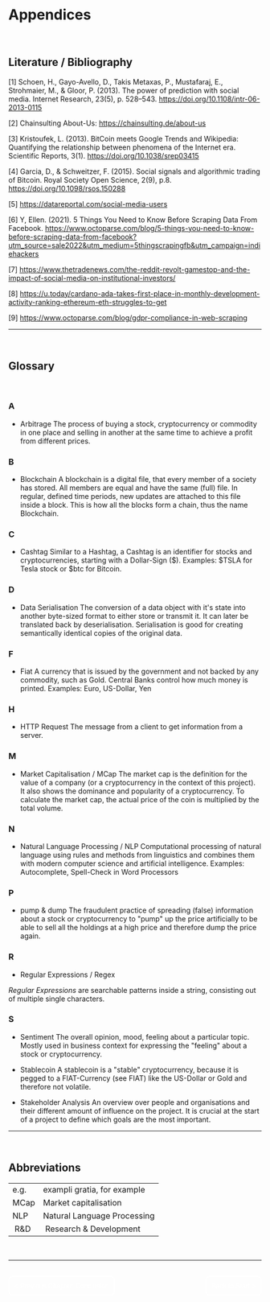 # Appendices

</br>

## Literature / Bibliography

[1] Schoen, H., Gayo-Avello, D., Takis Metaxas, P., Mustafaraj, E., Strohmaier, M., & Gloor, P. (2013). The power of prediction with social media. Internet Research, 23(5), p. 528–543. https://doi.org/10.1108/intr-06-2013-0115

[2] Chainsulting About-Us: https://chainsulting.de/about-us 

[3] Kristoufek, L. (2013). BitCoin meets Google Trends and Wikipedia: Quantifying the relationship between phenomena of the Internet era. Scientific Reports, 3(1). https://doi.org/10.1038/srep03415

[4] Garcia, D., & Schweitzer, F. (2015). Social signals and algorithmic trading of Bitcoin. Royal Society Open Science, 2(9), p.8. https://doi.org/10.1098/rsos.150288

[5] https://datareportal.com/social-media-users

[6] Y, Ellen. (2021). 5 Things You Need to Know Before Scraping Data From Facebook. 
https://www.octoparse.com/blog/5-things-you-need-to-know-before-scraping-data-from-facebook?utm_source=sale2022&utm_medium=5thingscrapingfb&utm_campaign=indiehackers

[7] https://www.thetradenews.com/the-reddit-revolt-gamestop-and-the-impact-of-social-media-on-institutional-investors/

[8] https://u.today/cardano-ada-takes-first-place-in-monthly-development-activity-ranking-ethereum-eth-struggles-to-get

[9] https://www.octoparse.com/blog/gdpr-compliance-in-web-scraping

---

</br>

## Glossary

</br>

### A
- Arbitrage
The process of buying a stock, cryptocurrency or commodity in one place and selling in another at the same time to achieve a profit from different prices.

### B
- Blockchain
A blockchain is a digital file, that every member of a society has stored. All members are equal and have the same (full) file. In regular, defined time periods, new updates are attached to this file inside a block. This is how all the blocks form a chain, thus the name Blockchain.
### C
- Cashtag
Similar to a Hashtag, a Cashtag is an identifier for stocks and cryptocurrencies, starting with a Dollar-Sign ($).
Examples: $TSLA for Tesla stock or $btc for Bitcoin.

### D
- Data Serialisation
The conversion of a data object with it's state into another byte-sized format to either store or transmit it. It can later be translated back by deserialisation. Serialisation is good for creating semantically identical copies of the original data.

### F
- Fiat
A currency that is issued by the government and not backed by any commodity, such as Gold. Central Banks control how much money is printed.
Examples: Euro, US-Dollar, Yen


### H
- HTTP Request
The message from a client to get information from a server. 

### M
- Market Capitalisation / MCap
The market cap is the definition for the value of a company (or a cryptocurrency in the context of this project). It also shows the dominance and popularity of a cryptocurrency.
To calculate the market cap, the actual price of the coin is multiplied by the total volume. 

### N
- Natural Language Processing / NLP
Computational processing of natural language using rules and methods from linguistics and combines them with modern computer science and artificial intelligence.
Examples: Autocomplete, Spell-Check in Word Processors

### P
- pump & dump
The fraudulent practice of spreading (false) information about a stock or cryptocurrency to "pump" up the price artificially to be able to sell all the holdings at a high price and therefore dump the price again.
### R
- Regular Expressions / Regex

*Regular Expressions* are searchable patterns inside a string, consisting out of multiple single characters.

### S
- Sentiment
The overall opinion, mood, feeling about a particular topic. Mostly used in business context for expressing the "feeling" about a stock or cryptocurrency.

- Stablecoin
A stablecoin is a "stable" cryptocurrency, because it is pegged to a FIAT-Currency (see FIAT) like the US-Dollar or Gold and therefore not volatile.

- Stakeholder Analysis
An overview over people and organisations and their different amount of influence on the project. It is crucial at the start of a project to define which goals are the most important.

---

</br>

## Abbreviations

|   |  |
|------|------------------------------|
| e.g. | exampli gratia,  for example |
| MCap | Market capitalisation |
| NLP     | Natural Language Processing                             |
| R&D | Research & Development |

</br>

---

</br>

<div style="display: inline;" >
<a href="https://github.com/moerv9/sentiment/blob/main/docs/8_Conclusion.md"><button onclick="" type="button"  style="border: 2px white solid; background-color: transparent; color:white; border-radius: 8px; padding: 10px;">< Previous Chapter: Conclusion</button></a>
<a href="https://github.com/moerv9/sentiment/blob/main/docs/README.md"><button type="button"  style="float:right; border: 2px white solid; background-color: transparent; color:white; border-radius: 8px; padding: 10px;">Back to Start ></button></a>
</div>

</br>